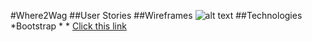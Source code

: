 #Where2Wag
##User Stories
##Wireframes
![alt text]()
##Technologies
*Bootstrap
*
*
[Click this link](http://www.google.com)
